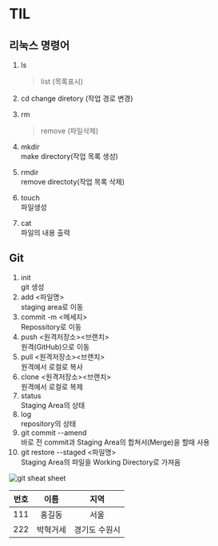 # TIL

## 리눅스 명령어
1. ls
    > list (목록표시)

2. cd
     change diretory (작업 경로 변경)

3. rm
    > remove (파일삭제)

4. mkdir   
make directory(작업 목록 생성)

5. rmdir   
   remove directoty(작업 목록 삭제)

6. touch   
   파일생성

7. cat   
   파일의 내용 출력


## Git
1. init   
    git 생성
2. add <파일명>   
    staging area로 이동
3. commit -m <메세지>   
    Repossitory로 이동
4. push <원격저장소><브랜치>   
    원격(GitHub)으로 이동
5. pull <원격저장소><브랜치>   
    원격에서 로컬로 복사
6. clone <원격저장소><브랜치>   
    원격에서 로컬로 복제
7. status   
    Staging Area의 상태
8. log   
    repository의 상태
9. git commit --amend   
    바로 전 commit과 Staging Area의 합쳐서(Merge)을 할때 사용
10. git restore --staged <파일명>   
     Staging Area의 파일을 Working Directory로 가져옴 

![git sheat sheet](https://mblogthumb-phinf.pstatic.net/MjAyMDA3MjdfMjYx/MDAxNTk1ODQwNzczNjQ0.lrsd6U-QWHuyfFtpXB4uP6N5WBhimuxdZnI4hC5E1rgg.65C91KCurmm86zweigWbIIUky_2drhSz0sWUKkItW6kg.JPEG.jdusans/git_terminal_command_line_%EA%B9%83_%ED%84%B0%EB%AF%B8%EB%84%90_%EB%AA%85%EB%A0%B9%EC%96%B4.jpg?type=w800)

|번호|이름|지역|
|:---:|:---:|:---:|
|111|홍길동|서울|
|222|박혁거세|경기도 수원시|